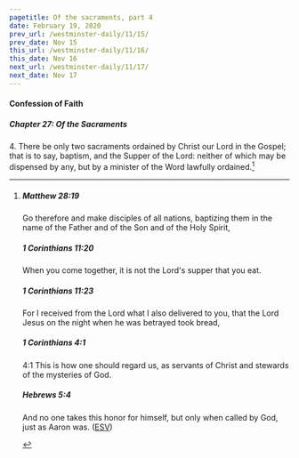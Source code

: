```yaml
---
pagetitle: Of the sacraments, part 4
date: February 19, 2020
prev_url: /westminster-daily/11/15/
prev_date: Nov 15
this_url: /westminster-daily/11/16/
this_date: Nov 16
next_url: /westminster-daily/11/17/
next_date: Nov 17
---
```


#### Confession of Faith

##### Chapter 27: Of the Sacraments

4\. There be only two sacraments ordained by Christ our Lord in the Gospel; that is to say, baptism, and the Supper of the Lord: neither of which may be dispensed by any, but by a minister of the Word lawfully ordained.[^fnref:wcf1]

[^fnref:wcf1]: <div class="esv"><h5>Matthew 28:19</h5> <div class="esv-text"><p id="p40028019.01-1"><span class="woc">Go therefore and make disciples of all nations, baptizing them in the name of the Father and of the Son and of the Holy Spirit,</span></p> </div><h5>1 Corinthians 11:20</h5> <div class="esv-text"><p id="p46011020.01-2">When you come together, it is not the Lord's supper that you eat.</p> </div><h5>1 Corinthians 11:23</h5> <div class="esv-text"><p id="p46011023.01-3">For I received from the Lord what I also delivered to you, that the Lord Jesus on the night when he was betrayed took bread,</p> </div><h5>1 Corinthians 4:1</h5> <div class="esv-text"> <p id="p46004001.05-4"><span class="chapter-num" id="v46004001-4">4:1&nbsp;</span>This is how one should regard us, as servants of Christ and stewards of the mysteries of God.</p> </div><h5>Hebrews 5:4</h5> <div class="esv-text"><p id="p58005004.01-5">And no one takes this honor for himself, but only when called by God, just as Aaron was.  (<a href="http://www.esv.org" class="copyright">ESV</a>)</p> </div> </div>

